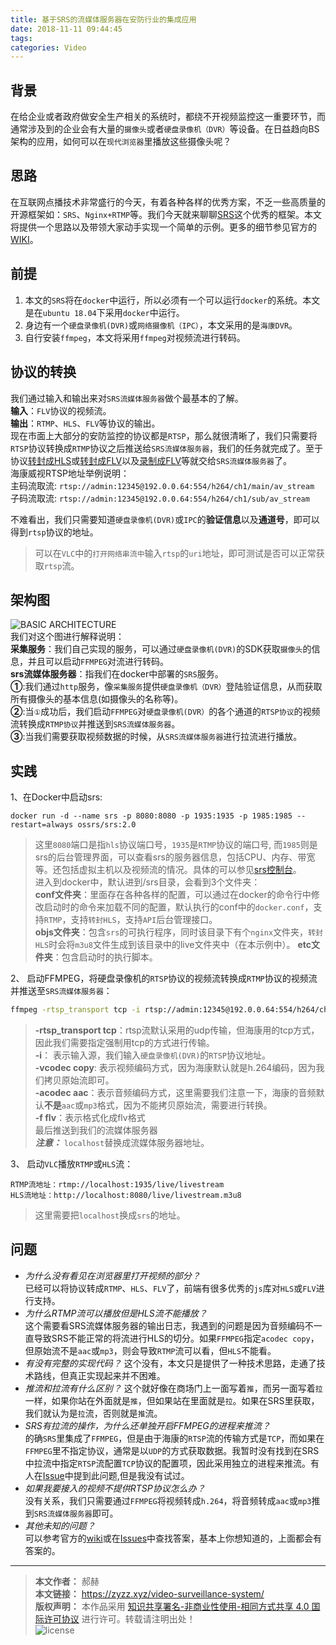 ```yaml
---
title: 基于SRS的流媒体服务器在安防行业的集成应用
date: 2018-11-11 09:44:45
tags:
categories: Video
---
```


## 背景
在给企业或者政府做安全生产相关的系统时，都绕不开视频监控这一重要环节，而通常涉及到的企业会有大量的`摄像头`或者`硬盘录像机（DVR）`等设备。在日益趋向BS架构的应用，如何可以在`现代浏览器`里播放这些摄像头呢？

## 思路
在互联网点播技术非常盛行的今天，有着各种各样的优秀方案，不乏一些高质量的开源框架如：`SRS`、`Nginx+RTMP`等。我们今天就来聊聊[SRS](https://github.com/ossrs/srs)这个优秀的框架。本文将提供一个思路以及带领大家动手实现一个简单的示例。更多的细节参见官方的[WIKI](https://github.com/ossrs/srs/wiki)。

## 前提
1. 本文的`SRS`将在`docker`中运行，所以必须有一个可以运行`docker`的系统。本文是在`ubuntu 18.04`下采用`docker`中运行。
1. 身边有一个`硬盘录像机(DVR)`或`网络摄像机（IPC）`，本文采用的是`海康DVR`。
1. 自行安装`ffmpeg`，本文将采用`ffmpeg`对视频流进行转码。

<!-- more -->

## 协议的转换
我们通过输入和输出来对`SRS流媒体服务器`做个最基本的了解。    
**输入**：`FLV`协议的视频流。  
**输出**：`RTMP`、`HLS`、`FLV`等协议的输出。  
现在市面上大部分的安防监控的协议都是`RTSP`，那么就很清晰了，我们只需要将`RTSP`协议转换成`RTMP`协议之后推送给`SRS流媒体服务器`，我们的任务就完成了。至于协议[转封成HLS](https://github.com/ossrs/srs/wiki/v2_CN_SampleHLS)或[转封成FLV](https://github.com/ossrs/srs/wiki/v2_CN_SampleHttpFlv)以及[录制成FLV](https://github.com/ossrs/srs/wiki/v2_CN_DVR)等就交给`SRS流媒体服务器`了。  
海康威视RTSP地址举例说明：  
主码流取流: `rtsp://admin:12345@192.0.0.64:554/h264/ch1/main/av_stream`  
子码流取流:   `rtsp://admin:12345@192.0.0.64:554/h264/ch1/sub/av_stream` 

不难看出，我们只需要知道`硬盘录像机(DVR)`或`IPC`的**验证信息**以及**通道号**，即可以得到`rtsp`协议的地址。
> 可以在`VLC`中的`打开网络串流中`输入`rtsp`的`uri`地址，即可测试是否可以正常获取`rtsp`流。

## 架构图
![BASIC ARCHITECTURE](http://pc5axiqo2.bkt.clouddn.com/%E5%AE%89%E9%98%B2%E8%A7%86%E9%A2%91%E9%9B%86%E6%88%90%E7%9B%91%E6%8E%A7%E6%96%B9%E6%A1%88.png)   
我们对这个图进行解释说明：  
**采集服务**：我们自己实现的服务，可以通过`硬盘录像机(DVR)`的SDK获取`摄像头`的信息，并且可以启动`FFMPEG`对流进行转码。  
**srs流媒体服务器**：指我们在docker中部署的`SRS`服务。  
**①**:我们通过`http`服务，像`采集服务`提供`硬盘录像机（DVR）`登陆验证信息，从而获取所有摄像头的基本信息(如摄像头的名称等)。  
**②**:当`①`成功后，我们启动`FFMPEG`对`硬盘录像机(DVR）`的各个通道的`RTSP协议`的视频流转换成`RTMP协议`并推送到`SRS流媒体服务器`。  
**③**:当我们需要获取视频数据的时候，从`SRS流媒体服务器`进行拉流进行播放。

## 实践

1、在Docker中启动srs:
```docker
docker run -d --name srs -p 8080:8080 -p 1935:1935 -p 1985:1985 --restart=always ossrs/srs:2.0  
```
> 这里`8080`端口是指`hls`协议端口号，`1935`是`RTMP`协议的端口号, 而`1985`则是srs的后台管理界面，可以查看srs的服务器信息，包括CPU、内存、带宽等。还包括虚拟主机以及视频流的情况。具体的可以参见[srs控制台](http://ossrs.net:1985/console/ng_index.html#/connect?host=ossrs.net&port=1985)。  
进入到docker中，默认进到/srs目录，会看到3个文件夹：  
**conf文件夹**：里面存在各种各样的配置，可以通过在docker的命令行中修改启动时的命令来加载不同的配置，默认执行的conf中的`docker.conf`，支持`RTMP`，支持`转封HLS`，支持`API`后台管理接口。  
**objs文件夹**：包含`srs`的可执行程序，同时该目录下有个`nginx`文件夹，`转封HLS`时会将`m3u8`文件生成到该目录中的live文件夹中（在本示例中）。
**etc文件夹**：包含启动时的执行脚本。  

2、 启动FFMPEG，将硬盘录像机的`RTSP`协议的视频流转换成`RTMP`协议的视频流并推送至`SRS流媒体服务器`：
```bash
ffmpeg -rtsp_transport tcp -i rtsp://admin:12345@192.0.0.64:554/h264/ch1/main/av_stream -vcodec copy -acodec aac -f flv rtmp://localhost:1935/live/livestream
```
> **-rtsp_transport tcp**：rtsp流默认采用的udp传输，但海康用的tcp方式，因此我们需要指定强制用tcp的方式进行传输。  
**-i**： 表示输入源，我们输入`硬盘录像机(DVR)`的`RTSP`协议地址。  
**-vcodec copy**: 表示视频编码方式，因为海康默认就是h.264编码，因为我们拷贝原始流即可。  
**-acodec aac**：表示音频编码方式，这里需要我们注意一下，海康的音频默认**不是**`aac`或`mp3`格式，因为不能拷贝原始流，需要进行转换。  
**-f flv**：表示格式化成flv格式  
最后推送到我们的流媒体服务器  
***注意：*** `localhost`替换成流媒体服务器地址。

3、 启动`VLC`播放`RTMP`或`HLS`流：
```
RTMP流地址：rtmp://localhost:1935/live/livestream
HLS流地址：http://localhost:8080/live/livestream.m3u8
```
> 这里需要把`localhost`换成`srs`的地址。
## 问题

- *为什么没有看见在浏览器里打开视频的部分？*  
已经可以将协议转成`RTMP`、`HLS`、`FLV`了，前端有很多优秀的`js`库对`HLS`或`FLV`进行支持。
- *为什么RTMP流可以播放但是HLS流不能播放？*  
这个需要看SRS流媒体服务器的输出日志，我遇到的问题是因为音频编码不一直导致SRS不能正常的将流进行HLS的切分。如果`FFMPEG`指定`acodec copy`，但原始流不是`aac`或`mp3`，则会导致`RTMP`流可以看，但`HLS`不能看。
- *有没有完整的实现代码？* 
这个没有，本文只是提供了一种技术思路，走通了技术路线，但真正实现起来并不困难。
- *推流和拉流有什么区别？* 
这个就好像在商场门上一面写着`推`，而另一面写着`拉`一样，如果你站在外面就是`推`，但如果站在里面就是`拉`。如果在SRS里获取，我们就认为是`拉`流，否则就是`推`流。
- *SRS有拉流的操作，为什么还单独开启FFMPEG的进程来推流？*  
的确`SRS`里集成了`FFMPEG`，但是由于海康的`RTSP`流的传输方式是`TCP`，而如果在`FFMPEG`里不指定协议，通常是以`UDP`的方式获取数据。我暂时没有找到在SRS中拉流中指定`RTSP`流配置`TCP`协议的配置项，因此采用独立的进程来推流。有人在[Issue](https://github.com/ossrs/srs/issues/975)中提到此问题,但是我没有试过。
- *如果我要接入的视频不提供RTSP协议怎么办？*  
没有关系，我们只需要通过`FFMPEG`将视频转成`h.264`，将音频转成`aac`或`mp3`推到`SRS流媒体服务器`即可。
- *其他未知的问题？*  
可以参考官方的[wiki](https://github.com/ossrs/srs/wiki)或在[Issues](https://github.com/ossrs/srs/issues)中查找答案，基本上你想知道的，上面都会有答案的。

---
> **本文作者：** 郝赫   
> **本文链接：** https://zyzz.xyz/video-surveillance-system/   
> **版权声明：** 本作品采用 [知识共享署名-非商业性使用-相同方式共享 4.0 国际许可协议](https://creativecommons.org/licenses/by-nc-sa/4.0/deed.zh) 进行许可。转载请注明出处！  
> ![license](https://i.creativecommons.org/l/by-nc-sa/4.0/88x31.png)